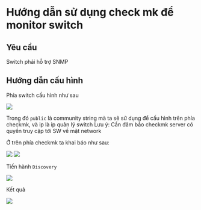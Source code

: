 # Hướng dẫn sử dụng check mk để monitor switch

## Yêu cầu

Switch phải hỗ trợ SNMP

## Hướng dẫn cấu hình

Phía switch cấu hình như sau

<img src="https://i.imgur.com/eX4GiHN.png">

Trong đó `public` là community string mà ta sẽ sử dụng để cấu hình trên phía checkmk, và ip là ip quản lý switch
Lưu ý: Cần đảm bảo checkmk server có quyền truy cập tới SW về mặt network

Ở trên phía checkmk ta khai báo như sau:

<img src="https://i.imgur.com/gdOgQ9D.png">

<img src="https://i.imgur.com/3VuB9dM.png">

Tiến hành `Discovery`

<img src="https://i.imgur.com/1O6R0bC.png">

Kết quả

<img src="https://i.imgur.com/XWF3AC6.png">
